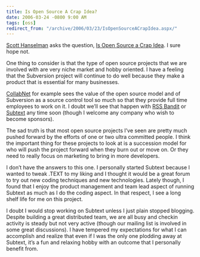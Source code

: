 ```yaml
---
title: Is Open Source A Crap Idea?
date: 2006-03-24 -0800 9:00 AM
tags: [oss]
redirect_from: "/archive/2006/03/23/IsOpenSourceACrapIdea.aspx/"
---
```


[Scott Hanselman](http://www.hanselman.com/blog/ "Scott Hanselman") asks
the question, [Is Open Source a Crap
Idea](http://www.hanselman.com/blog/IsOpenSourceACrapIdea.aspx "Is Open Source A Crap Idea").
I sure hope not.

One thing to consider is that the type of open source projects that we
are involved with are very niche market and hobby oriented. I have a
feeling that the Subversion project will continue to do well because
they make a product that is essential for many businesses.

[CollabNet](http://www.collab.net/ "CollabNet") for example sees the
value of the open source model and of Subversion as a source control
tool so much so that they provide full time employees to work on it. I
doubt we’ll see that happen with [RSS
Bandit](http://www.rssbandit.org "RssBandit Home") or
[Subtext](http://subtextproject.com/ "Subtext Project Site") any time
soon (though I welcome any company who wish to become sponsors).

The sad truth is that most open source projects I’ve seen are pretty
much pushed forward by the efforts of one or two ultra committed people.
I think the important thing for these projects to look at is a
succession model for who will push the project forward when they burn
out or move on. Or they need to really focus on marketing to bring in
more developers.

I don’t have the answers to this one. I personally started Subtext
because I wanted to tweak .TEXT to my liking and I thought it would be a
great forum to try out new coding techniques and new technologies.
Lately though, I found that I enjoy the product management and team lead
aspect of running Subtext as much as I do the coding aspect. In that
respect, I see a long shelf life for me on this project.

I doubt I would stop working on Subtext unless I just plain stopped
blogging. Despite building a great distributed team, we are all busy and
checkin activity is steady but not very active (though our mailing list
is involved in some great discussions). I have tempered my expectations
for what I can accomplish and realize that even if I was the only one
plodding away at Subtext, it’s a fun and relaxing hobby with an outcome
that I personally benefit from.

